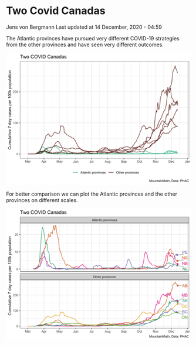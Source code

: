 Two Covid Canadas
================
Jens von Bergmann
Last updated at 14 December, 2020 - 04:59

The Atlantic provinces have pursued very different COVID-19 strategies
from the other provinces and have seen very different outcomes.

<img src="two_covid_canadas_files/figure-gfm/unnamed-chunk-3-1.png" width="1050" />

For better comparison we can plot the Atlantic provinces and the other
provinces on different scales.

<img src="two_covid_canadas_files/figure-gfm/two-covid-canadas-1.png" width="1050" />
